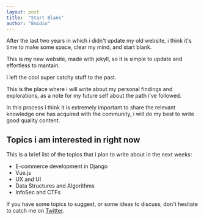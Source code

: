 ```yaml
---
layout: post
title:  "Start Blank"
author: "Emidio"
---
```


After the last two years in which i didn't update my old website, i think it's time to make some space, clear my mind, and start blank.

This is my new website, made with jekyll, so it is simple to update and effortless to mantain.

I left the cool super catchy stuff to the past.

This is the place where i will write about my personal findings and explorations, as a note for my future self about the path i've followed.

In this process i think it is extremely important to share the relevant knowledge one has acquired with the community, i will do my best to write good quality content.

## Topics i am interested in right now

This is a brief list of the topics that i plan to write about in the next weeks:

- E-commerce development in Django
- Vue.js
- UX and UI
- Data Structures and Algorithms
- InfoSec and CTFs

If you have some topics to suggest, or some ideas to discuss, don't hesitate to catch me on [Twitter](https://twitter.com/emidiotorre).
